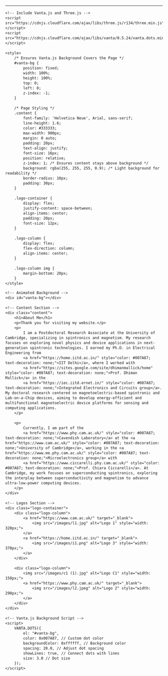 ---
<html lang="en">
<head>
    <meta charset="UTF-8">
    <meta name="viewport" content="width=device-width, initial-scale=1.0">
    <title>About Me</title>

    <!-- Include Vanta.js and Three.js -->
    <script src="https://cdnjs.cloudflare.com/ajax/libs/three.js/r134/three.min.js"></script>
    <script src="https://cdnjs.cloudflare.com/ajax/libs/vanta/0.5.24/vanta.dots.min.js"></script>

    <style>
        /* Ensures Vanta.js Background Covers the Page */
        #vanta-bg {
            position: fixed;
            width: 100%;
            height: 100%;
            top: 0;
            left: 0;
            z-index: -1;
        }

        /* Page Styling */
        .content {
            font-family: 'Helvetica Neue', Arial, sans-serif;
            line-height: 1.6;
            color: #333333;
            max-width: 900px;
            margin: 0 auto;
            padding: 20px;
            text-align: justify;
            font-size: 16px;
            position: relative;
            z-index: 1; /* Ensures content stays above background */
            background: rgba(255, 255, 255, 0.9); /* Light background for readability */
            border-radius: 10px;
            padding: 30px;
        }

        .logo-container {
            display: flex;
            justify-content: space-between;
            align-items: center;
            padding: 20px;
            font-size: 12px;
        }

        .logo-column {
            display: flex;
            flex-direction: column;
            align-items: center;
        }

        .logo-column img {
            margin-bottom: 20px;
        }
    </style>
</head>
<body>

    <!-- Animated Background -->
    <div id="vanta-bg"></div>

    <!-- Content Section -->
    <div class="content">
        <h1>About Me</h1>
        <p>Thank you for visiting my website.</p>
        <p>
            I am a Postdoctoral Research Associate at the University of Cambridge, specializing in spintronics and magnetism. My research focuses on exploring novel physics and device applications in next-generation spintronic technologies. I earned my Ph.D. in Electrical Engineering from  
            <a href="https://home.iitd.ac.in/" style="color: #007A87; text-decoration: none;">IIT Delhi</a>, where I worked with  
            <a href="https://sites.google.com/site/dhimanmallick/home" style="color: #007A87; text-decoration: none;">Prof. Dhiman Mallick</a> in the 
            <a href="https://iec.iitd.ernet.in/" style="color: #007A87; text-decoration: none;">Integrated Electronics and Circuits group</a>. My doctoral research centered on magnetoelectric-based spintronic and Lab-on-a-Chip devices, aiming to develop energy-efficient and multifunctional magnetoelectric device platforms for sensing and computing applications.  
        </p>

        <p>
            Currently, I am part of the  
            <a href="https://www.phy.cam.ac.uk/" style="color: #007A87; text-decoration: none;">Cavendish Laboratory</a> at the <a href="https://www.cam.ac.uk/" style="color: #007A87; text-decoration: none;">University of Cambridge</a>, working in the <a href="https://www.me.phy.cam.ac.uk/" style="color: #007A87; text-decoration: none;">Microelectronics group</a> with  
            <a href="https://www.ciccarelli.phy.cam.ac.uk/" style="color: #007A87; text-decoration: none;">Prof. Chiara Ciccarelli</a>. At Cambridge, my work focuses on superconducting spintronics, exploring the interplay between superconductivity and magnetism to advance ultra-low-power computing devices.
        </p>
    </div>

    <!-- Logos Section -->
    <div class="logo-container">
        <div class="logo-column">
            <a href="https://www.cam.ac.uk/" target="_blank">
                <img src="/images/l1.jpg" alt="Logo 1" style="width: 320px;">
            </a>
            <a href="https://home.iitd.ac.in/" target="_blank">
                <img src="/images/i1.png" alt="Logo 3" style="width: 370px;">
            </a>
        </div>

        <div class="logo-column">
            <img src="/images/c1 (1).jpg" alt="Logo C1" style="width: 150px;">
            <a href="https://www.phy.cam.ac.uk/" target="_blank">
                <img src="/images/l2.jpeg" alt="Logo 2" style="width: 290px;">
            </a>
        </div>
    </div>

    <!-- Vanta.js Background Script -->
    <script>
        VANTA.DOTS({
            el: "#vanta-bg",
            color: 0x007A87, // Custom dot color
            backgroundColor: 0xffffff, // Background color
            spacing: 20.0, // Adjust dot spacing
            showLines: true, // Connect dots with lines
            size: 3.0 // Dot size
        });
    </script>

</body>
</html>
